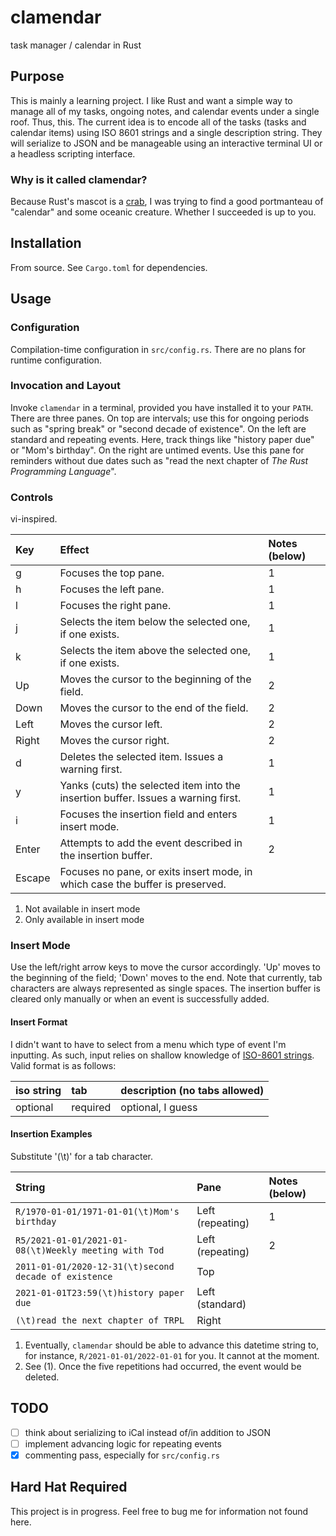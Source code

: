 # clamendar
task manager / calendar in Rust

## Purpose
This is mainly a learning project. I like Rust and want a simple way to manage all of my tasks, ongoing notes, and calendar events under a single roof. Thus, this. The current idea is to encode all of the tasks (tasks and calendar items) using ISO 8601 strings and a single description string. They will serialize to JSON and be manageable using an interactive terminal UI or a headless scripting interface.

### Why is it called clamendar?
Because Rust's mascot is a [crab][1], I was trying to find a good portmanteau of "calendar" and some oceanic creature. Whether I succeeded is up to you.

## Installation
From source. See `Cargo.toml` for dependencies.

## Usage

### Configuration
Compilation-time configuration in `src/config.rs`. There are no plans for runtime configuration.

### Invocation and Layout
Invoke `clamendar` in a terminal, provided you have installed it to your `PATH`. There are three panes. On top are intervals; use this for ongoing periods such as "spring break" or "second decade of existence". On the left are standard and repeating events. Here, track things like "history paper due" or "Mom's birthday". On the right are untimed events. Use this pane for reminders without due dates such as "read the next chapter of *The Rust Programming Language*".

### Controls
vi-inspired.

Key    | Effect                                                                            | Notes (below)
:------|:----------------------------------------------------------------------------------|:-------------
g      | Focuses the top pane.                                                             | 1
h      | Focuses the left pane.                                                            | 1
l      | Focuses the right pane.                                                           | 1
j      | Selects the item below the selected one, if one exists.                           | 1
k      | Selects the item above the selected one, if one exists.                           | 1
Up     | Moves the cursor to the beginning of the field.                                   | 2
Down   | Moves the cursor to the end of the field.                                         | 2
Left   | Moves the cursor left.                                                            | 2
Right  | Moves the cursor right.                                                           | 2
d      | Deletes the selected item. Issues a warning first.                                | 1
y      | Yanks (cuts) the selected item into the insertion buffer. Issues a warning first. | 1
i      | Focuses the insertion field and enters insert mode.                               | 1
Enter  | Attempts to add the event described in the insertion buffer.                      | 2
Escape | Focuses no pane, or exits insert mode, in which case the buffer is preserved.     |

1. Not available in insert mode
2. Only available in insert mode

### Insert Mode
Use the left/right arrow keys to move the cursor accordingly. 'Up' moves to the beginning of the field; 'Down' moves to the end. Note that currently, tab characters are always represented as single spaces. The insertion buffer is cleared only manually or when an event is successfully added.

#### Insert Format
I didn't want to have to select from a menu which type of event I'm inputting. As such, input relies on shallow knowledge of [ISO-8601 strings][2]. Valid format is as follows:

iso string | tab      | description (no tabs allowed)
:----------|:---------|:-----------------------------
optional   | required | optional, I guess

#### Insertion Examples
Substitute '(\t)' for a tab character.

String                                                | Pane             | Notes (below)
:-----------------------------------------------------|:-----------------|:-------------
`R/1970-01-01/1971-01-01(\t)Mom's birthday`           | Left (repeating) | 1
`R5/2021-01-01/2021-01-08(\t)Weekly meeting with Tod` | Left (repeating) | 2
`2011-01-01/2020-12-31(\t)second decade of existence` | Top              |
`2021-01-01T23:59(\t)history paper due`               | Left (standard)  |
`(\t)read the next chapter of TRPL`                   | Right            |


1. Eventually, `clamendar` should be able to advance this datetime string to, for instance, `R/2021-01-01/2022-01-01` for you. It cannot at the moment.
2. See (1). Once the five repetitions had occurred, the event would be deleted.

## TODO
- [ ] think about serializing to iCal instead of/in addition to JSON
- [ ] implement advancing logic for repeating events
- [x] commenting pass, especially for `src/config.rs`

## Hard Hat Required
This project is in progress. Feel free to bug me for information not found here.

[1]: https://www.rustacean.net/
[2]: https://en.wikipedia.org/wiki/ISO_8601

